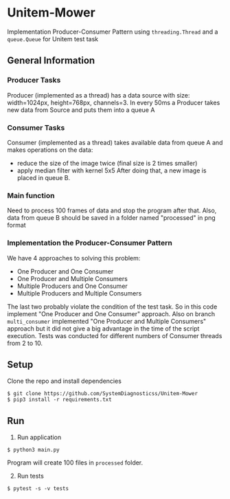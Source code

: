 # Unitem-Mower

Implementation Producer-Consumer Pattern using `threading.Thread` and a `queue.Queue` for Unitem test task

## General Information

### Producer Tasks
Producer (implemented as a thread) has a data source with size: width=1024px, height=768px, channels=3. In every 50ms a Producer takes new data from Source and puts them into a queue A

### Consumer Tasks
Consumer (implemented as a thread) takes available data from queue A and makes operations on the data:
- reduce the size of the image twice (final size is 2 times smaller)
- apply median filter with kernel 5x5 
After doing that, a new image is placed in queue B.

### Main function
Need to process 100 frames of data and stop the program after that. Also, data from queue B should be saved in a folder named "processed" in png format

### Implementation the Producer-Consumer Pattern
We have 4 approaches to solving this problem:
- One Producer and One Consumer
- One Producer and Multiple Consumers
- Multiple Producers and One Consumer
- Multiple Producers and Multiple Consumers

The last two probably violate the condition of the test task. So in this code implement "One Producer and One Consumer" approach. Also on branch `multi_consumer` implemented "One Producer and Multiple Consumers" approach but it did not give a big advantage in the time of the script execution. Tests was conducted for different numbers of Consumer threads from 2 to 10. 

## Setup
Clone the repo and install dependencies
```
$ git clone https://github.com/SystemDiagnosticss/Unitem-Mower
$ pip3 install -r requirements.txt
```

## Run 

1. Run application 
```
$ python3 main.py
```
Program will create 100 files in `processed` folder.

2. Run tests
```
$ pytest -s -v tests
```
